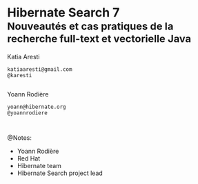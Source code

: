 <!-- .slide: data-state="focus" -->
# Hibernate Search 7 <br><small>Nouveautés et cas pratiques de la recherche full-text et vectorielle Java</small>

<div class="grid">

<div class="column">
Katia Aresti

`katiaaresti@gmail.com`<br>
`@karesti`

<p>
<img data-src="../image/logo/infinispan_color.svg" class="logo" />
</p>
</div>
<div class="column">
Yoann Rodière

`yoann@hibernate.org`<br>
`@yoannrodiere`

<p>
<img data-src="../image/logo/hibernate_color.svg" class="logo" />
</p>
</div>

</div>


@Notes:

* Yoann Rodière
* Red Hat  
* Hibernate team
* Hibernate Search project lead